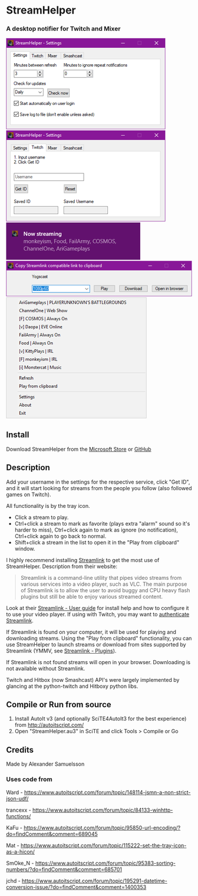 # StreamHelper

### A desktop notifier for Twitch and Mixer

![Screenshot #3](./Screenshot3.png?raw=true "Screenshot #3")
![Screenshot #4](./Screenshot4.png?raw=true "Screenshot #4")
![Screenshot #1](./Screenshot1.png?raw=true "Screenshot #1")
![Screenshot #5](./Screenshot5.png?raw=true "Screenshot #5")
![Screenshot #2](./Screenshot2.png?raw=true "Screenshot #2")

## Install

Download StreamHelper from the [Microsoft Store](https://www.microsoft.com/store/apps/9P776V8N7B5B) or [GitHub](https://github.com/TzarAlkex/StreamHelper/releases/latest)

## Description

Add your username in the settings for the respective service, click "Get ID", and it will start looking for streams from the people you follow (also followed games on Twitch).

All functionality is by the tray icon.
* Click a stream to play.
* Ctrl+click a stream to mark as favorite (plays extra "alarm" sound so it's harder to miss), Ctrl+click again to mark as ignore (no notification), Ctrl+click again to go back to normal.
* Shift+click a stream in the list to open it in the "Play from clipboard" window.

I highly recommend installing [Streamlink](https://streamlink.github.io/) to get the most use of StreamHelper. Description from their website:
> Streamlink is a command-line utility that pipes video streams from various services into a video player, such as VLC. The main purpose of Streamlink is to allow the user to avoid buggy and CPU heavy flash plugins but still be able to enjoy various streamed content.

Look at their [Streamlink - User guide](https://streamlink.github.io/#user-guide) for install help and how to configure it to use your video player. If using with Twitch, you may want to [authenticate Streamlink](https://streamlink.github.io/cli.html#authenticating-with-twitch).

If Streamlink is found on your computer, it will be used for playing and downloading streams. Using the "Play from clipboard" functionality, you can use StreamHelper to launch streams or download from sites supported by Streamlink (YMMV, see [Streamlink - Plugins](https://streamlink.github.io/plugin_matrix.html)).

If Streamlink is not found streams will open in your browser. Downloading is not available without Streamlink.

Twitch and Hitbox (now Smashcast) API's were largely implemented by glancing at the python-twitch and Hitboxy python libs.

## Compile or Run from source

1. Install AutoIt v3 (and optionally SciTE4AutoIt3 for the best experience) from http://autoitscript.com/
2. Open "StreamHelper.au3" in SciTE and click Tools > Compile or Go

## Credits

Made by Alexander Samuelsson

### Uses code from

Ward - https://www.autoitscript.com/forum/topic/148114-jsmn-a-non-strict-json-udf/

trancexx - https://www.autoitscript.com/forum/topic/84133-winhttp-functions/

KaFu - https://www.autoitscript.com/forum/topic/95850-url-encoding/?do=findComment&comment=689045

Mat - https://www.autoitscript.com/forum/topic/115222-set-the-tray-icon-as-a-hicon/

SmOke_N - https://www.autoitscript.com/forum/topic/95383-sorting-numbers/?do=findComment&comment=685701

jchd - https://www.autoitscript.com/forum/topic/195291-datetime-conversion-issue/?do=findComment&comment=1400353